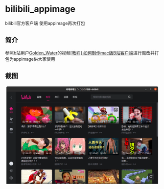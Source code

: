 # bilibili_appimage
bilibili官方客户端 使用appimage再次打包

## 简介
参照b站用户[Golden_Water](https://space.bilibili.com/41925356)的视频[\[教程\] 如何制作mac版B站客户端](https://www.bilibili.com/video/BV1yF411j7Un?share_source=copy_web)进行魔改并打包为appimage供大家使用

## 截图
![bilibili_screenshot](https://github.com/funnychip796/bilibili_appimage/raw/main/bilibili_screenshot.png)
